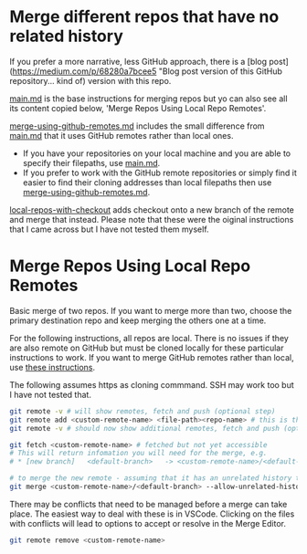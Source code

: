 # Merge different repos that have no related history

If you prefer a more narrative, less GitHub approach, there is a [blog post](https://medium.com/p/68280a7bcee5 "Blog post version of this GitHub repository... kind of) version with this repo.

[main.md](https://github.com/pablisch/merge-repositories/blob/main/main.md) is the base instructions for merging repos but yo can also see all its content copied below, 'Merge Repos Using Local Repo Remotes'.

[merge-using-github-remotes.md](https://github.com/pablisch/merge-repositories/blob/main/merge-using-github-remotes.md) includes the small difference from [main.md](https://github.com/pablisch/merge-repositories/blob/main/main.md) that it uses GitHub remotes rather than local ones.

- If you have your repositories on your local machine and you are able to specify their filepaths, use [main.md](https://github.com/pablisch/merge-repositories/blob/main/main.md).
- If you prefer to work with the GitHub remote repositories or simply find it easier to find their cloning addresses than local filepaths then use [merge-using-github-remotes.md](https://github.com/pablisch/merge-repositories/blob/main/merge-using-github-remotes.md).

[local-repos-with-checkout](https://github.com/pablisch/merge-repositories/blob/main/local-repos-with-checkout.md) adds checkout onto a new branch of the remote and merge that instead. Please note that these were the oiginal instructions that I came across but I have not tested them myself.

# Merge Repos Using Local Repo Remotes

Basic merge of two repos. If you want to merge more than two, choose the primary destination repo and keep merging the others one at a time.

For the following instructions, all repos are local. There is no issues if they are also remote on GitHub but must be cloned locally for these particular instructions to work. If you want to merge GitHub remotes rather than local, use [these instructions](https://github.com/pablisch/merge-repositories/blob/main/merge-using-github-remotes.md).

The following assumes https as cloning commmand. SSH may work too but I have not tested that.

```bash
git remote -v # will show remotes, fetch and push (optional step)
git remote add <custom-remote-name> <file-path><repo-name> # this is the same as the HTTPS cloning code
git remote -v # should now show additional remotes, fetch and push (optional step)

git fetch <custom-remote-name> # fetched but not yet accessible
# This will return infomation you will need for the merge, e.g.
# * [new branch]   <default-branch>   -> <custom-remote-name>/<default-branch>

# to merge the new remote - assuming that it has an unrelated history to the original remote
git merge <custom-remote-name>/<default-branch> --allow-unrelated-histories
```

There may be conflicts that need to be managed before a merge can take place. The easiest way to deal with these is in VSCode. Clicking on the files with conflicts will lead to options to accept or resolve in the Merge Editor.

```bash
git remote remove <custom-remote-name>
```
